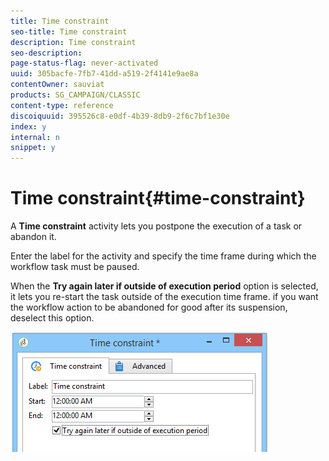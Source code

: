 ```yaml
---
title: Time constraint
seo-title: Time constraint
description: Time constraint
seo-description: 
page-status-flag: never-activated
uuid: 305bacfe-7fb7-41dd-a519-2f4141e9ae8a
contentOwner: sauviat
products: SG_CAMPAIGN/CLASSIC
content-type: reference
discoiquuid: 395526c8-e0df-4b39-8db9-2f6c7bf1e30e
index: y
internal: n
snippet: y
---
```


# Time constraint{#time-constraint}

A **Time constraint** activity lets you postpone the execution of a task or abandon it.

Enter the label for the activity and specify the time frame during which the workflow task must be paused.

When the **Try again later if outside of execution period** option is selected, it lets you re-start the task outside of the execution time frame. if you want the workflow action to be abandoned for good after its suspension, deselect this option.

![](assets/s_user_scheduled_wait.png)

